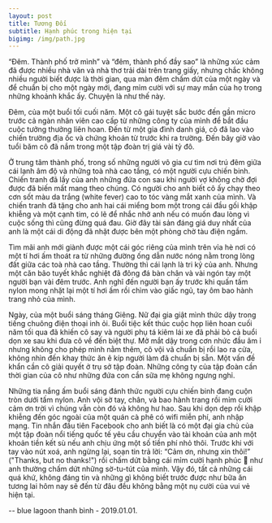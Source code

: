 ```yaml
---
layout: post
title: Tương Đối
subtitle: Hạnh phúc trong hiện tại
bigimg: /img/path.jpg
---
```


“Đêm. Thành phố trở mình” và “đêm, thành phố đầy sao” là những xúc cảm đã được nhiều nhà văn và nhà thơ trải dài trên trang giấy, nhưng chắc không nhiều người biết được là thời gian, qua màn đêm chấm dứt của một ngày và để chuẩn bị cho một ngày mới, đang mỉm cười với sự may mắn của họ trong những khoảnh khắc ấy. Chuyện là như thế này.

Đêm, của một buổi tối cuối năm. Một cô gái tuyệt sắc bước đến gần micro trước cả ngàn nhân viên cao cấp từ những công ty của mình để bắt đầu cuộc tưởng thưởng liên hoan. Đến từ một gia đình danh giá, cô đã lao vào chiến trường địa ốc và chứng khoán từ trước khi ra trường. Đến bây giờ vào tuổi băm cô đã nắm trong một tập đoàn trị giá vài tỷ đô.

Ở trung tâm thành phố, trong số những người vô gia cư tìm nơi trú đêm giữa cái lạnh âm độ và những toà nhà cao tầng, có một người cựu chiến binh. Chiến tranh đã lấy của anh những đứa con sau khi người vợ không chờ đợi được đã biến mất mang theo chúng. Có người cho anh biết cô ấy chạy theo cơn sốt màu da trắng (white fever) cao to tóc vàng mắt xanh của mình. Và chiến tranh đã tặng cho anh hai cái miểng bom một trong cái đầu gối khập khiễng và một cạnh tim, có lẽ để nhắc nhở anh nếu có muốn đau lòng vì cuộc sống thì cũng đừng quá đau. Giờ đây tài sản đáng giá duy nhất của anh là một cái di động đã nhặt được bên một phòng chờ tàu điện ngầm.

Tìm mãi anh mới giành được một cái góc riêng của mình trên vỉa hè nơi có một tí hơi ấm thoát ra từ những đường ống dẫn nước nóng nằm trong lòng đất giữa các toà nhà cao tầng. Thường thì cái lạnh là tri kỷ của anh. Nhưng một căn bão tuyết khắc nghiệt đã đông đá bàn chân và vài ngón tay một người bạn vài đêm trước. Anh nghĩ đến người bạn ấy trước khi quấn tấm nylon mong nhặt lại một tí hơi ấm rồi chìm vào giấc ngủ, tay ôm bao hành trang nhỏ của mình.

Ngày, của một buổi sáng tháng Giêng. Nữ đại gia giật mình thức dậy trong tiếng chuông điện thoại inh ỏi. Buổi tiệc kết thúc cuộc họp liên hoan cuối năm tối qua đã khiến cô say và người phụ tá kiêm lái xe đã phải bỏ cả buổi dọn xe sau khi đưa cô về đến biệt thự. Mở mắt dậy trong cơn nhức đầu âm ỉ nhưng không cho phép mình nằm thêm, cô vội vã chuẩn bị rồi lao ra cửa, không nhìn đến khay thức ăn ê kíp người làm đã chuẩn bị sẵn. Một vấn đề khẩn cần cô giải quyết ở trụ sở tập đoàn. Những công ty của tập đoàn cần thời gian của cô như những đứa con cần sữa mẹ không ngưng nghỉ.

Những tia nắng ấm buổi sáng đánh thức người cựu chiến binh đang cuộn tròn dưới tấm nylon. Anh vội sờ tay, chân, và bao hành trang rồi mỉm cười cảm ơn trời vì chúng vẫn còn đó và không hư hao. Sau khi dọn dẹp rồi khập khiễng đến góc ngoài của một quán cà phê có wifi miễn phí, anh nhập mạng. Tin nhắn đầu tiên Facebook cho anh biết là có một đại gia chủ của một tập đoàn nổi tiếng quốc tế yêu cầu chuyển vào tài khoản của anh một khoản tiền kết sù nếu anh chịu ứng một số tiền phí nhỏ thôi. Trước khi với tay vào nút xoá, anh ngừng lại, soạn tin trả lời: “Cảm ơn, nhưng xin thôi!” ("Thanks, but no thanks!") rồi chấm dứt bằng cái mỉm cười hạnh phúc &#128578; như anh thường chấm dứt những sờ-tu-tút của mình. Vậy đó, tất cả những cái quá khứ, không đáng tin và những gì không biết trước được như bữa ăn tương lai hôm nay sẽ đến từ đâu đều không bằng một nụ cười của vui vẻ hiện tại.

-- blue lagoon thanh bình - 2019.01.01.
